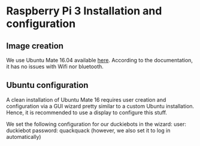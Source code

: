 # Raspberry Pi 3 Installation and configuration

## Image creation
We use Ubuntu Mate 16.04 available [here](https://ubuntu-mate.org/raspberry-pi/). According to the documentation, it has no issues with Wifi nor bluetooth.

## Ubuntu configuration
A clean installation of Ubuntu Mate 16 requires user creation and configuration via a GUI wizard pretty similar to a custom Ubuntu installation. Hence, it is recommended to use a display to configure this stuff.

We set the following configuration for our duckiebots in the wizard:
    user: duckiebot
    password: quackquack (however, we also set it to log in automatically)

